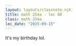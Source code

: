 ```yaml
---
layout: layouts/classnote.njk
title: math 254a - lec 08
class: math 254a
lec_date: "2025-09-15"
---
```


It's my birthday lol.

